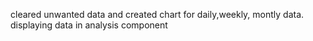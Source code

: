 cleared unwanted data and created chart for daily,weekly, montly data. displaying data in analysis component
